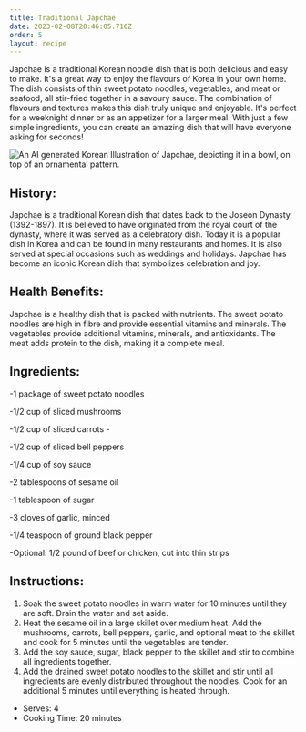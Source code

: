 ```yaml
---
title: Traditional Japchae
date: 2023-02-08T20:46:05.716Z
order: 5
layout: recipe
---
```

Japchae is a traditional Korean noodle dish that is both delicious and easy to make. It's a great way to enjoy the flavours of Korea in your own home. The dish consists of thin sweet potato noodles, vegetables, and meat or seafood, all stir-fried together in a savoury sauce. The combination of flavours and textures makes this dish truly unique and enjoyable. It's perfect for a weeknight dinner or as an appetizer for a larger meal. With just a few simple ingredients, you can create an amazing dish that will have everyone asking for seconds!

![An AI generated Korean Illustration of Japchae, depicting it in a bowl, on top of an ornamental pattern.](../uploads/dall·e-2023-02-08-21.11.44-a-detailed-korean-traditional-painting-of-japchae.png "Illustration of Japchae (Dall-E 2)")

## History:

Japchae is a traditional Korean dish that dates back to the Joseon Dynasty (1392-1897). It is believed to have originated from the royal court of the dynasty, where it was served as a celebratory dish. Today it is a popular dish in Korea and can be found in many restaurants and homes. It is also served at special occasions such as weddings and holidays. Japchae has become an iconic Korean dish that symbolizes celebration and joy.

## Health Benefits:

Japchae is a healthy dish that is packed with nutrients. The sweet potato noodles are high in fibre and provide essential vitamins and minerals. The vegetables provide additional vitamins, minerals, and antioxidants. The meat adds protein to the dish, making it a complete meal.

## Ingredients:

\-1 package of sweet potato noodles 

\-1/2 cup of sliced mushrooms 

\-1/2 cup of sliced carrots -

\-1/2 cup of sliced bell peppers

\-1/4 cup of soy sauce 

\-2 tablespoons of sesame oil 

\-1 tablespoon of sugar 

\-3 cloves of garlic, minced

\-1/4 teaspoon of ground black pepper 

\-Optional: 1/2 pound of beef or chicken, cut into thin strips 

## Instructions:

1. Soak the sweet potato noodles in warm water for 10 minutes until they are soft. Drain the water and set aside. 
2. Heat the sesame oil in a large skillet over medium heat. Add the mushrooms, carrots, bell peppers, garlic, and optional meat to the skillet and cook for 5 minutes until the vegetables are tender. 
3. Add the soy sauce, sugar, black pepper to the skillet and stir to combine all ingredients together. 
4. Add the drained sweet potato noodles to the skillet and stir until all ingredients are evenly distributed throughout the noodles. Cook for an additional 5 minutes until everything is heated through. 

* Serves: 4
* C﻿ooking Time: 20 minutes